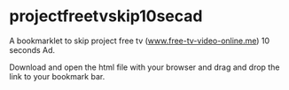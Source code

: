 # projectfreetvskip10secad
A bookmarklet to skip project free tv (www.free-tv-video-online.me) 10 seconds Ad.

Download and open the html file with your browser and drag and drop the link to your bookmark bar.
